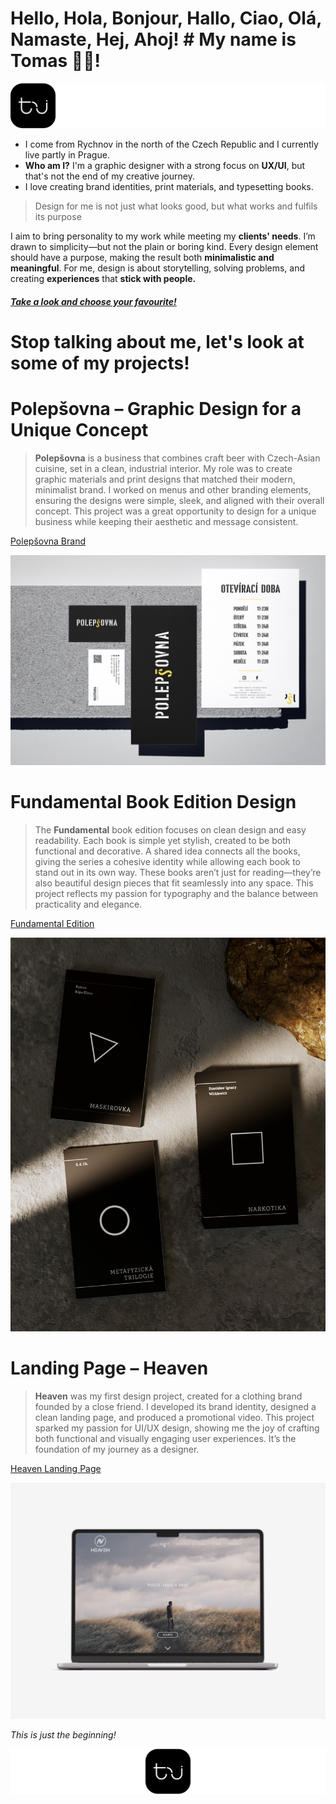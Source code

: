 # **Hello**, Hola, Bonjour, Hallo, Ciao, Olá, Namaste, Hej, Ahoj!     # **My name is Tomas** 🙋🏽!

![](/02_first_impressions/Images/Logo_tj_width.jpg)

- I come from Rychnov in the north of the Czech Republic and I currently live partly in Prague. 
- **Who am I?** I'm a graphic designer with a strong focus on **UX/UI**, but that's not the end of my creative journey.
- I love creating brand identities, print materials, and typesetting books. 

 >Design for me is not just what looks good, but what works and fulfils its purpose

I aim to bring personality to my work while meeting my **clients' needs**. I’m drawn to simplicity—but not the plain or boring kind. Every design element should have a purpose, making the result both **minimalistic and meaningful**. For me, design is about storytelling, solving problems, and creating **experiences** that **stick with people.**

##### **[Take a look and choose your favourite!](https://tomasjindrak.myportfolio.com/work)**



# **Stop talking about me, let's look at some of my projects!**


# **Polepšovna – Graphic Design for a Unique Concept**

> **Polepšovna** is a business that combines craft beer with Czech-Asian cuisine, set in a clean, industrial interior. My role was to create graphic materials and print designs that matched their modern, minimalist brand. I worked on menus and other branding elements, ensuring the designs were simple, sleek, and aligned with their overall concept. This project was a great opportunity to design for a unique business while keeping their aesthetic and message consistent.  

[Polepšovna Brand](https://tomasjindrak.myportfolio.com/polepsovna-brand)

![Polepšovna_mockup](/02_first_impressions/Images/Polepsovna_img.jpg)


# **Fundamental Book Edition Design**

> The **Fundamental** book edition focuses on clean design and easy readability. Each book is simple yet stylish, created to be both functional and decorative. A shared idea connects all the books, giving the series a cohesive identity while allowing each book to stand out in its own way. These books aren’t just for reading—they’re also beautiful design pieces that fit seamlessly into any space. This project reflects my passion for typography and the balance between practicality and elegance.  

[Fundamental Edition](https://tomasjindrak.myportfolio.com/navrh-edice-fundamental)

![Fundamental edition](/02_first_impressions/Images/Fundamental.JPG)


# **Landing Page – Heaven**  

> **Heaven** was my first design project, created for a clothing brand founded by a close friend. I developed its brand identity, designed a clean landing page, and produced a promotional video. This project sparked my passion for UI/UX design, showing me the joy of crafting both functional and visually engaging user experiences. It’s the foundation of my journey as a designer.  

[Heaven Landing Page](https://tomasjindrak.myportfolio.com/landing-page-heaven)

![Heaven landing page mockup](/02_first_impressions/Images/HEAVEN_MOCKUP.jpg)

_This is just the beginning!_

![](/02_first_impressions/Images/Logot_tj_middle.jpg)
